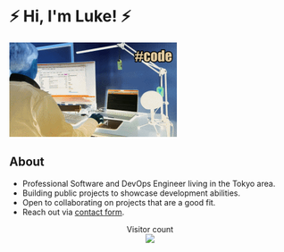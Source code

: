 # **⚡ Hi, I'm Luke! ⚡**

<picture>
 <source media="(prefers-color-scheme: dark)" srcset="/code-neg.gif">
 <source media="(prefers-color-scheme: light)" srcset="/code.gif">
 <img alt="Coding sequence" src="/code-neg.gif">
</picture>

## About
- Professional Software and DevOps Engineer living in the Tokyo area.
- Building public projects to showcase development abilities. 
- Open to collaborating on projects that are a good fit.
- Reach out via [contact form](https://lukemcconnell.net/about.html#Contact).

<p align="center"> 
  Visitor count<br>
  <img src="https://profile-counter.glitch.me/lrmcc/count.svg" />
</p>
